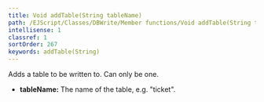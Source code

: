```yaml
---
title: Void addTable(String tableName)
path: /EJScript/Classes/DBWrite/Member functions/Void addTable(String tableName)
intellisense: 1
classref: 1
sortOrder: 267
keywords: addTable(String)
---
```



Adds a table to be written to. Can only be one.



* **tableName:** The name of the table, e.g. "ticket".


